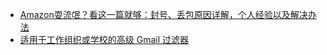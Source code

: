 - [Amazon耍流氓？看这一篇就够：封号、丢包原因详解，个人经验以及解决办法](https://www.uscardforum.com/t/topic/178784)
- [适用于工作组织或学校的高级 Gmail 过滤器](https://support.google.com/a/users/answer/9300019?hl=zh-Hans&ref_topic=9348490&sjid=14489091727702046202-AP)